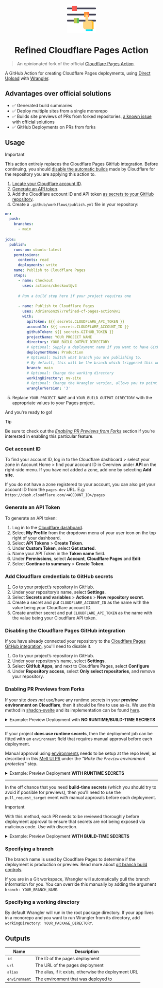<p align="center">
 <img align="center" src="https://raw.githubusercontent.com/AdrianGonz97/cf-pages-action/main/.github/assets/icon.png" height="96" />
 <h1 align="center">Refined Cloudflare Pages Action</h1>
</p>

> An opinionated fork of the official [Cloudflare Pages Action](https://github.com/cloudflare/pages-action).

A GitHub Action for creating Cloudflare Pages deployments, using [Direct Upload](https://developers.cloudflare.com/pages/platform/direct-upload/) with [Wrangler](https://developers.cloudflare.com/pages/platform/direct-upload/#wrangler-cli).

## Advantages over official solutions

- ✅ Generated build summaries
- ✅ Deploy multiple sites from a single monorepo
- ✅ Builds site previews of PRs from forked repositories, [a known issue](https://developers.cloudflare.com/pages/platform/known-issues/#builds-and-deployment) with official solutions
- ✅ GitHub Deployments on PRs from forks

## Usage

> [!IMPORTANT]
> This action entirely replaces the Cloudflare Pages GitHub integration. Before continuing, you should [disable the automatic builds](#disabling-the-cloudflare-pages-github-integration) made by Cloudflare for the repository you are applying this action to.

1. [Locate your Cloudflare account ID](#get-account-id).
2. [Generate an API token](#generate-an-api-token).
3. Add the Cloudflare account ID and API token [as secrets to your GitHub repository](#add-cloudflare-credentials-to-github-secrets).
4. Create a `.github/workflows/publish.yml` file in your repository:

```yml
on:
  push:
    branches:
      - main

jobs:
  publish:
    runs-on: ubuntu-latest
    permissions:
      contents: read
      deployments: write
    name: Publish to Cloudflare Pages
    steps:
      - name: Checkout
        uses: actions/checkout@v3

      # Run a build step here if your project requires one

      - name: Publish to Cloudflare Pages
        uses: AdrianGonz97/refined-cf-pages-action@v1
        with:
          apiToken: ${{ secrets.CLOUDFLARE_API_TOKEN }}
          accountId: ${{ secrets.CLOUDFLARE_ACCOUNT_ID }}
          githubToken: ${{ secrets.GITHUB_TOKEN }}
          projectName: YOUR_PROJECT_NAME
          directory: YOUR_BUILD_OUTPUT_DIRECTORY
          # Optional: Supply a deployment name if you want to have GitHub Deployments triggered
          deploymentName: Production
          # Optional: Switch what branch you are publishing to.
          # By default, this will be the branch which triggered this workflow
          branch: main
          # Optional: Change the working directory
          workingDirectory: my-site
          # Optional: Change the Wrangler version, allows you to point to a specific version or a tag such as `beta`
          wranglerVersion: '3'
```

5. Replace `YOUR_PROJECT_NAME` and `YOUR_BUILD_OUTPUT_DIRECTORY` with the appropriate values to your Pages project.

And you're ready to go!

> [!TIP]
> Be sure to check out the [_Enabling PR Previews from Forks_](#enabling-pr-previews-from-forks) section if you're interested in enabling this particular feature.

### Get account ID

To find your account ID, log in to the Cloudflare dashboard > select your zone in Account Home > find your account ID in Overview under **API** on the right-side menu. If you have not added a zone, add one by selecting **Add site**.

If you do not have a zone registered to your account, you can also get your account ID from the `pages.dev` URL. E.g: `https://dash.cloudflare.com/<ACCOUNT_ID>/pages`

### Generate an API Token

To generate an API token:

1. Log in to the [Cloudflare dashboard](https://dash.cloudflare.com).
1. Select **My Profile** from the dropdown menu of your user icon on the top right of your dashboard.
1. Select **API Tokens** > **Create Token**.
1. Under **Custom Token**, select **Get started**.
1. Name your API Token in the **Token name** field.
1. Under **Permissions**, select **Account**, **Cloudflare Pages** and **Edit**:
1. Select **Continue to summary** > **Create Token**.

### Add Cloudflare credentials to GitHub secrets

1. Go to your project’s repository in GitHub.
1. Under your repository’s name, select **Settings**.
1. Select **Secrets and variables** > **Actions** > **New repository secret**.
1. Create a secret and put `CLOUDFLARE_ACCOUNT_ID` as the name with the value being your Cloudflare account ID.
1. Create another secret and put `CLOUDFLARE_API_TOKEN` as the name with the value being your Cloudflare API token.

### Disabling the Cloudflare Pages GitHub integration

If you have already connected your repository to the [Cloudflare Pages GitHub integration](https://developers.cloudflare.com/pages/configuration/git-integration/), you'll need to disable it.

1. Go to your project’s repository in GitHub.
1. Under your repository’s name, select **Settings**.
1. Select **GitHub Apps**, and next to Cloudflare Pages, select **Configure**
1. Under **Repository access**, select **Only select repositories**, and remove your repository.

### Enabling PR Previews from Forks

If your site _does not_ use/have any runtime secrets in your **preview environment on Cloudflare**, then it should be fine to use as-is. We use this method in [shadcn-svelte](https://github.com/huntabyte/shadcn-svelte) and its implementation can be found [here](https://github.com/huntabyte/shadcn-svelte/blob/main/.github/workflows).

<details><summary>Example: Preview Deployment with <b>NO RUNTIME/BUILD-TIME SECRETS</b></summary>
<p>

First we'll build the project in an unprivileged environment where secrets are not exposed. This allows use to safely run untrusted code:

```yaml
# build-preview.yml
name: Build Preview Deployment

on:
  pull_request:
    types: [opened, synchronize]

jobs:
  build-preview:
    runs-on: ubuntu-latest
    name: Build Preview Site and Upload Build Artifact
    steps:
      - name: Checkout
        uses: actions/checkout@v4

      # Run your install/build steps here
      # ...

      # Build example
      - name: Build site
        run: pnpm build
        env:
          # if you need environment variables that are _NOT secrets_, apply them here during build
          # using GH Action variables
          SOME_ENV_VAR: ${{ vars.SOME_ENV_VAR }}

      # Uploads the build directory as a workflow artifact
      - name: Upload build artifact
        uses: actions/upload-artifact@v4
        with:
          name: preview-build
          path: YOUR_BUILD_OUTPUT_DIRECTORY
```

Then we'll deploy the project to Cloudflare in a privileged environment where we can safely use secrets (i.e. your cloudflare credentials):

```yaml
# deploy-preview.yml
name: Upload Preview Deployment
on:
  workflow_run:
    workflows: ['Build Preview Deployment']
    types:
      - completed

permissions:
  actions: read
  deployments: write
  contents: read
  pull-requests: write

jobs:
  deploy-preview:
    runs-on: ubuntu-latest
    if: ${{ github.event.workflow_run.conclusion == 'success' }}
    name: Deploy Preview to Cloudflare Pages
    steps:
      # Downloads the build directory from the previous workflow
      - name: Download build artifact
        uses: actions/download-artifact@v4
        id: preview-build-artifact
        with:
          name: preview-build
          path: build
          github-token: ${{ secrets.GITHUB_TOKEN }}
          run-id: ${{ github.event.workflow_run.id }}

      - name: Deploy to Cloudflare Pages
        uses: AdrianGonz97/refined-cf-pages-action@v1
        with:
          apiToken: ${{ secrets.CLOUDFLARE_API_TOKEN }}
          accountId: ${{ secrets.CLOUDFLARE_ACCOUNT_ID }}
          githubToken: ${{ secrets.GITHUB_TOKEN }}
          projectName: YOUR_PROJECT_NAME
          deploymentName: Preview
          directory: ${{ steps.preview-build-artifact.outputs.download-path }}
```

</p>
</details>

---

If your project **does use runtime secrets**, then the deployment job can be fitted with an `environment` field that requires manual approval before each deployment.

Manual approval using [environments](https://docs.github.com/en/actions/deployment/targeting-different-environments/using-environments-for-deployment) needs to be setup at the repo level, as described in this [Melt UI PR](https://github.com/melt-ui/melt-ui/pull/899) under the _"Make the `Preview` environment protected"_ step.

<details><summary>Example: Preview Deployment <b>WITH RUNTIME SECRETS</b></summary>
<p>

```yaml
# build-preview.yml
name: Build Preview Deployment

on:
  pull_request:
    types: [opened, synchronize]

jobs:
  build-preview:
    environment: Preview # The name of the environment that requires manual approval before each deployment
    runs-on: ubuntu-latest
    name: Build Preview Site and Upload Build Artifact
    steps:
      - name: Checkout
        uses: actions/checkout@v4

      # Run your install/build steps here
      # ...

      # Build example
      - name: Build site
        run: pnpm build
        env:
          # If you need environment variables that are **NOT secrets**,
          # apply them here during build using GH Action Variables
          SOME_ENV_VAR: ${{ vars.SOME_ENV_VAR }}

      # Uploads the build directory as a workflow artifact
      - name: Upload build artifact
        uses: actions/upload-artifact@v4
        with:
          name: preview-build
          path: YOUR_BUILD_OUTPUT_DIRECTORY
```

```yaml
# deploy-preview.yml
name: Upload Preview Deployment
on:
  workflow_run:
    workflows: ['Build Preview Deployment']
    types:
      - completed

permissions:
  actions: read
  deployments: write
  contents: read
  pull-requests: write

jobs:
  deploy-preview:
    runs-on: ubuntu-latest
    if: ${{ github.event.workflow_run.conclusion == 'success' }}
    name: Deploy Preview to Cloudflare Pages
    steps:
      # Downloads the build directory from the previous workflow
      - name: Download build artifact
        uses: actions/download-artifact@v4
        id: preview-build-artifact
        with:
          name: preview-build
          path: build
          github-token: ${{ secrets.GITHUB_TOKEN }}
          run-id: ${{ github.event.workflow_run.id }}

      - name: Deploy to Cloudflare Pages
        uses: AdrianGonz97/refined-cf-pages-action@v1
        with:
          apiToken: ${{ secrets.CLOUDFLARE_API_TOKEN }}
          accountId: ${{ secrets.CLOUDFLARE_ACCOUNT_ID }}
          githubToken: ${{ secrets.GITHUB_TOKEN }}
          projectName: YOUR_PROJECT_NAME
          deploymentName: Preview
          directory: ${{ steps.preview-build-artifact.outputs.download-path }}
```

</p>
</details>

---

In the off chance that you need **build-time secrets** (which you should try to avoid if possible for previews), then you'll need to use the `pull_request_target` event _with_ manual approvals before each deployment.

> [!IMPORTANT]
> With this method, each PR needs to be reviewed thoroughly before deployment approval to ensure that secrets are not being exposed via malicious code. Use with discretion.

<details><summary>Example: Preview Deployment <b>WITH BUILD-TIME SECRETS</b></summary>
<p>

```yaml
name: Preview Deployment
on:
  pull_request_target:

jobs:
  deploy-preview:
    environment: Preview # The name of the environment that requires manual approval before each deployment
    runs-on: ubuntu-latest
    permissions:
      contents: read
      pull-requests: write
      deployments: write
    name: Deploy Preview to Cloudflare Pages
    steps:
      - uses: actions/checkout@v4
        with:
          ref: ${{ github.event.pull_request.head.ref }}
          repository: ${{ github.event.pull_request.head.repo.full_name }}

      # Run your install/build steps here
      # ...

      # Build example
      - name: Build site
        run: pnpm build
        env:
          SOME_SECRET: ${{ secrets.SOME_SECRET }} # Uses some secret during build

      - name: Deploy to Cloudflare Pages
        uses: AdrianGonz97/refined-cf-pages-action@v1
        with:
          apiToken: ${{ secrets.CLOUDFLARE_API_TOKEN }}
          accountId: ${{ secrets.CLOUDFLARE_ACCOUNT_ID }}
          githubToken: ${{ secrets.GITHUB_TOKEN }}
          projectName: YOUR_PROJECT_NAME
          directory: YOUR_BUILD_OUTPUT_DIRECTORY
          deploymentName: Preview
```

</p>
</details>

### Specifying a branch

The branch name is used by Cloudflare Pages to determine if the deployment is production or preview. Read more about
[git branch build controls](https://developers.cloudflare.com/pages/platform/branch-build-controls/#branch-build-controls).

If you are in a Git workspace, Wrangler will automatically pull the branch information for you. You can override this
manually by adding the argument `branch: YOUR_BRANCH_NAME`.

### Specifying a working directory

By default Wrangler will run in the root package directory. If your app lives in a monorepo and you want to run Wrangler from its directory, add `workingDirectory: YOUR_PACKAGE_DIRECTORY`.

## Outputs

| Name          | Description                                           |
| ------------- | ----------------------------------------------------- |
| `id`          | The ID of the pages deployment                        |
| `url`         | The URL of the pages deployment                       |
| `alias`       | The alias, if it exists, otherwise the deployment URL |
| `environment` | The environment that was deployed to                  |
